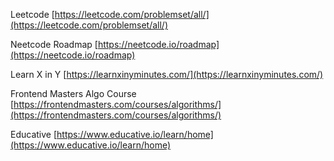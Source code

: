 Leetcode
[https://leetcode.com/problemset/all/](https://leetcode.com/problemset/all/)

Neetcode Roadmap
[https://neetcode.io/roadmap](https://neetcode.io/roadmap)

Learn X in Y
[https://learnxinyminutes.com/](https://learnxinyminutes.com/)

Frontend Masters Algo Course
[https://frontendmasters.com/courses/algorithms/](https://frontendmasters.com/courses/algorithms/)

Educative
[https://www.educative.io/learn/home](https://www.educative.io/learn/home)